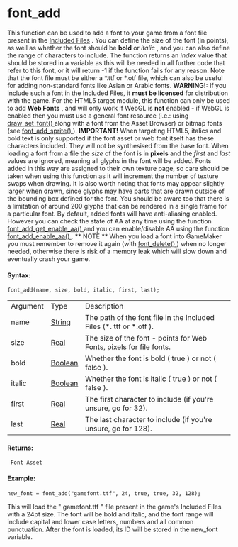 # font_add

This function can be used to add a font to your game from a font file
present in the [Included
Files](../../../../Settings/Included_Files#h) . You can define the
size of the font (in points), as well as whether the font should be
**bold** or *italic* , and you can also define the range of characters
to include. The function returns an *index* value that should be stored
in a variable as this will be needed in all further code that refer to
this font, or it will return -1 if the function fails for any reason.
Note that the font file must be either a \*.ttf or \*.otf file, which
can also be useful for adding non-standard fonts like Asian or Arabic
fonts. **WARNING!:** If you include such a font in the Included Files,
it **must be licensed** for distribution with the game. For the HTML5
target module, this function can only be used to add **Web Fonts** , and
will only work if WebGL is **not** enabled - if WebGL is enabled then
you must use a general font resource (i.e.: using [ draw_set_font()
](../../Drawing/Text/draw_set_font) along with a font from the Asset
Browser) or bitmap fonts (see [ font_add_sprite() ](font_add_sprite)
). **IMPORTANT!** When targeting HTML5, italics and bold text is only
supported if the font asset or web font itself has these characters
included. They will not be synthesised from the base font. When loading
a font from a file the *size* of the font is in **pixels** and the
*first* and *last* values are ignored, meaning all glyphs in the font
will be added. Fonts added in this way are assigned to their own texture
page, so care should be taken when using this function as it will
increment the number of texture swaps when drawing. It is also worth
noting that fonts may appear slightly larger when drawn, since glyphs
may have parts that are drawn outside of the bounding box defined for
the font. You should be aware too that there is a limitation of around
200 glyphs that can be rendered in a single frame for a particular font.
By default, added fonts will have anti-aliasing enabled. However you can
check the state of AA at any time using the function [
font_add_get_enable_aa() ](font_add_get_enable_aa) and you can
enable/disable AA using the function [ font_add_enable_aa()
](font_add_enable_aa) . ** NOTE ** When you load a font into
GameMaker you must remember to remove it again (with [ font_delete()
](font_delete) ) when no longer needed, otherwise there is risk of a
memory leak which will slow down and eventually crash your game.

#### Syntax:

``` gml
font_add(name, size, bold, italic, first, last);
```

|          |                                                                            |                                                                           |
|----------|----------------------------------------------------------------------------|---------------------------------------------------------------------------|
| Argument | Type                                                                       | Description                                                               |
| name     |  [String](../../../../../GameMaker_Language/GML_Overview/Data_Types)   | The path of the font file in the Included Files (\*. ttf or \*.otf ).     |
| size     |  [Real](../../../../../GameMaker_Language/GML_Overview/Data_Types)     | The size of the font - points for Web Fonts, pixels for file fonts.       |
| bold     |  [Boolean](../../../../../GameMaker_Language/GML_Overview/Data_Types)  | Whether the font is bold ( true ) or not ( false ).                       |
| italic   |  [Boolean](../../../../../GameMaker_Language/GML_Overview/Data_Types)  | Whether the font is italic ( true ) or not ( false ).                     |
| first    |  [Real](../../../../../GameMaker_Language/GML_Overview/Data_Types)     | The first character to include (if you're unsure, go for 32).             |
| last     |  [Real](../../../../../GameMaker_Language/GML_Overview/Data_Types)     | The last character to include (if you're unsure, go for 128).             |

#### Returns:

``` gml
 Font Asset
```

#### Example:

``` gml
new_font = font_add("gamefont.ttf", 24, true, true, 32, 128);
```

This will load the " gamefont.ttf " file present in the game's Included
Files with a 24pt size. The font will be bold and italic, and the font
range will include capital and lower case letters, numbers and all
common punctuation. After the font is loaded, its ID will be stored in
the new_font variable.
